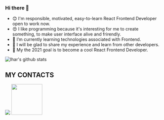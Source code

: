 ### Hi there 👋

* 😊 I'm responsible, motivated, easy-to-learn React Frontend Developer open to work now.
* 😍 I like programming because it's interesting for me to create something, to make user interface alive and frirendly.
* 🌱 I’m currently learning technologies associated with Frontend.
* 👯 I will be glad to share my experience and learn from other developers.
* 🥅 My the 2021 goal is to become a cool React Frontend Developer.

![Ihar's github stats](https://github-readme-stats.vercel.app/api?username=melber17&show_icons=true&include_all_commits=true&theme=dark)

## MY CONTACTS

[<img src="./svg/Linkedin.svg">](https://www.linkedin.com/in/evgeniy-masyuk-0509121bb/)
[<img width="100" src="./svg/telegram.svg">](https://t.me/Melber17)
